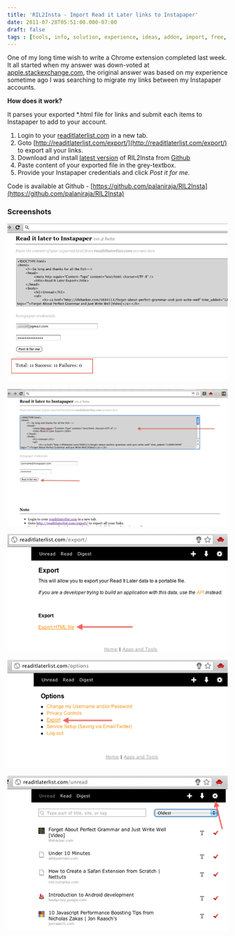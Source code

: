 ```yaml
---
title: 'RIL2Insta - Import Read it Later links to Instapaper'
date: 2011-07-28T05:51:00.000-07:00
draft: false
tags : [tools, info, solution, experience, ideas, addon, import, free, code, extension, bookmarks, GitHub, read it later, chrome, instapaper]
---
```


One of my long time wish to write a Chrome extension completed last week. It all started when my answer was down-voted at [apple.stackexchange.com](http://apple.stackexchange.com/questions/17229/is-there-a-way-i-can-import-readitlaters-exported-html-file-into-my-instapaper/), the original answer was based on my experience sometime ago I was searching to migrate my links between my Instapaper accounts.  
  
  
**How does it work?**  
  
It parses your exported *.html file for links and submit each items to Instapaper to add to your account.  

1.  Login to your [readitlaterlist.com](http://readitlaterlist.com/) in a new tab.
2.  Goto [http://readitlaterlist.com/export/](http://readitlaterlist.com/export/) to export all your links.
3.  Download and install [latest version](https://github.com/palaniraja/RIL2Insta/blob/master/extension/v0.2/RIL2Insta.crx?raw=true) of RIL2Insta from [Github](https://github.com/palaniraja/RIL2Insta/blob/master/extension/)
4.  Paste content of your exported file in the grey-textbox.
5.  Provide your Instapaper credentials and click _Post it for me._

Code is available at Github - [https://github.com/palaniraja/RIL2Insta](https://github.com/palaniraja/RIL2Insta)

### Screenshots

![](/assets/Screen-shot-2011-07-28-at-1.29.58-PM.png)

![](/assets/Screen-shot-2011-07-28-at-1.29.33-PM.png)

![](/assets/Screen-shot-2011-07-25-at-11.39.11-PM.png)
  
![](/assets/Screen-shot-2011-07-25-at-11.38.55-PM.png)

![](/assets/Screen-shot-2011-07-25-at-11.38.22-PM.png)
